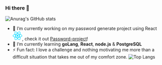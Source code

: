 ### Hi there 👋

<!--
**turan-98/turan-98** is a ✨ _special_ ✨ repository because its `README.md` (this file) appears on your GitHub profile.
-->

![Anurag's GitHub stats](https://github-readme-stats.vercel.app/api?username=anuraghazra&show_icons=true&theme=radical)
- 🔭 I’m currently working on my password generate project using React <img src="./src/svg/react.svg">, check it out [Password-project]("https://github.com/turan-98/Password-project/tree/master")! 
- 🌱 I’m currently learning **goLang**, **React**, **node.js** & **PostgreSQL**
- ⚡ Fun fact: I love a challenge and nothing motivating me more than a difficult situation that takes me out of my comfort zone.
![Top Langs](https://github-readme-stats.vercel.app/api/top-langs/?username=anuraghazra&hide_progress=true)

